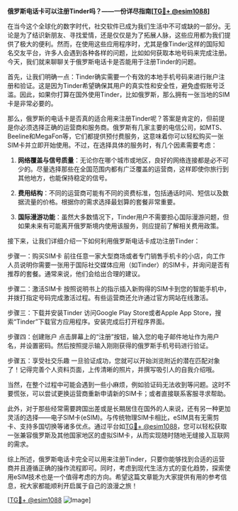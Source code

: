 **俄罗斯电话卡可以注册Tinder吗？——一份详尽指南[[TG💪+ @esim1088](https://t.me/s/esim1088)]**

在当今这个全球化的数字时代，社交软件已成为我们生活中不可或缺的一部分。无论是为了结识新朋友、寻找爱情，还是仅仅是为了拓展人脉，这些应用都为我们提供了极大的便利。然而，在使用这些应用程序时，尤其是像Tinder这样的国际知名交友平台，许多人会遇到各种各样的问题，比如如何获取本地号码来完成注册。今天，我们就来聊聊关于俄罗斯电话卡是否能用于注册Tinder的问题。

首先，让我们明确一点：Tinder确实需要一个有效的本地手机号码来进行账户注册和验证。这是因为Tinder希望确保其用户的真实性和安全性，避免虚假账号泛滥。因此，如果你打算在国外使用Tinder，比如俄罗斯，那么拥有一张当地的SIM卡是非常必要的。

那么，俄罗斯的电话卡是否真的适合用来注册Tinder呢？答案是肯定的，但前提是你必须选择正确的运营商和服务商。俄罗斯有几家主要的电信公司，如MTS、Beeline和MegaFon等，它们都提供预付费服务，这意味着你可以轻松购买一张SIM卡并立即开始使用。不过，在选择具体的服务时，有几个因素需要考虑：

1. **网络覆盖与信号质量**：无论你在哪个城市或地区，良好的网络连接都是必不可少的。尽量选择那些在全国范围内都有广泛覆盖的运营商，这样即使你旅行到其他地方，也能保持稳定的信号。

2. **费用结构**：不同的运营商可能有不同的资费标准，包括通话时间、短信以及数据流量的价格。根据你的需求选择最划算的套餐非常重要。

3. **国际漫游功能**：虽然大多数情况下，Tinder用户不需要担心国际漫游问题，但如果未来有可能离开俄罗斯境内使用该服务，则应提前了解相关费用政策。

接下来，让我们详细介绍一下如何利用俄罗斯电话卡成功注册Tinder：

步骤一：购买SIM卡
前往任意一家大型商场或者专门销售手机卡的小店，向工作人员说明你需要一张用于国际社交媒体应用（如Tinder）的SIM卡，并询问是否有推荐的套餐。通常来说，他们会给出合理的建议。

步骤二：激活SIM卡
按照说明书上的指示插入新购得的SIM卡到您的智能手机中，并拨打指定号码完成激活过程。有些运营商还允许通过官方网站在线激活。

步骤三：下载并安装Tinder
访问Google Play Store或者Apple App Store，搜索“Tinder”下载官方应用程序。安装完成后打开程序界面。

步骤四：创建账户
点击屏幕上的“注册”按钮，输入您的电子邮件地址作为用户名，并设置密码。然后按照提示输入刚刚获得的俄罗斯手机号码进行验证。

步骤五：享受社交乐趣
一旦验证成功，您就可以开始浏览附近的潜在匹配对象了！记得完善个人资料页面，上传清晰的照片，并撰写吸引人的自我介绍哦。

当然，在整个过程中可能会遇到一些小麻烦，例如验证码无法收到等问题。这时不要慌张，可以尝试更换运营商重新申请新的SIM卡；或者直接联系客服寻求帮助。

此外，对于那些经常需要跨国出差或是长期居住在国外的人来说，还有另一种更加灵活的选择——电子SIM卡(eSIM)。与传统物理SIM卡相比，eSIM具有无需剪卡、支持多国切换等诸多优点。通过平台如[TG💪+ @esim1088](https://t.me/s/esim1088)，您可以轻松获取一张兼容俄罗斯及其他国家地区的虚拟SIM卡，从而实现随时随地无缝接入互联网的需求。

综上所述，俄罗斯电话卡完全可以用来注册Tinder，只要你能够找到合适的运营商并且遵循正确的操作流程即可。同时，考虑到现代生活方式的变化趋势，探索使用eSIM技术也是一个值得考虑的方向。希望这篇文章能为大家提供有用的参考信息，祝大家都能顺利开启属于自己的浪漫之旅！

[[TG💪+ @esim1088](https://t.me/s/esim1088) ![Image](https://i.postimg.cc/4NQfJmqS/Snipaste-2025-05-13-00-14-12.png)]